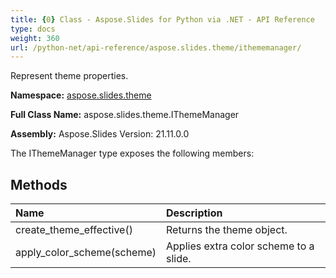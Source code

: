 ```yaml
---
title: {0} Class - Aspose.Slides for Python via .NET - API Reference
type: docs
weight: 360
url: /python-net/api-reference/aspose.slides.theme/ithememanager/
---
```


Represent theme properties.

**Namespace:** [aspose.slides.theme](/python-net/api-reference/aspose.slides.theme/)

**Full Class Name:** aspose.slides.theme.IThemeManager

**Assembly:**  Aspose.Slides Version: 21.11.0.0

The IThemeManager type exposes the following members:
## **Methods**
|**Name**|**Description**|
| :- | :- |
|create_theme_effective()|Returns the theme object.|
|apply_color_scheme(scheme)|Applies extra color scheme to a slide.|
